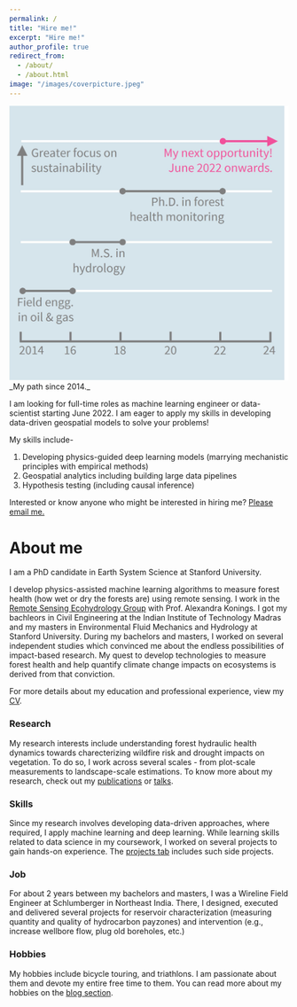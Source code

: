```yaml
---
permalink: /
title: "Hire me!"
excerpt: "Hire me!"
author_profile: true
redirect_from: 
  - /about/
  - /about.html
image: "/images/coverpicture.jpeg"
---
```

<picture>
    <source media="(min-width: 600px)" srcset="/images/timespent_wide.jpg">
    <img src="/images/hireme.jpg" alt="Time line of my previous experience">
</picture>
_My path since 2014._

I am looking for full-time roles as machine learning engineer or data-scientist starting June 2022. I am eager to apply my skills in developing data-driven geospatial models to solve your problems! 

My skills include- 

1. Developing physics-guided deep learning models (marrying mechanistic principles with empirical methods)
2. Geospatial analytics including building large data pipelines
3. Hypothesis testing (including causal inference) 

Interested or know anyone who might be interested in hiring me? [Please email me.](mailto:kkrao@stanford.edu)

# About me

I am a PhD candidate in Earth System Science at Stanford University. 

I develop physics-assisted machine learning algorithms to measure forest health (how wet or dry the forests are) using remote sensing. I work in the <a href="https://koningslab.stanford.edu/" target="_blank">Remote Sensing Ecohydrology Group</a> with Prof. Alexandra Konings. I got my bachleors in Civil Engineering at the Indian Institute of Technology Madras and my masters in Environmental Fluid Mechanics and Hydrology at Stanford University. During my bachelors and masters, I worked on several  independent studies which convinced me about the endless possibilities of impact-based research. My quest to develop technologies to measure forest health and help quantify climate change impacts on ecosystems is derived from that conviction. 

For more details about my education and professional experience, view my [CV](https://krishnakrao.github.io/cv/). 
<!-- <picture>
    <source media="(min-width: 600px)" srcset="/images/timespent_wide.jpg">
    <img src="/images/timespent.jpg" alt="Plot showing time spent various activities in the last 10 years. Coursework:40%, Job:25%, Research: 25%, Hobbies: 10%">
</picture>
_My path viewed through a lens of sustainability._
 -->
### Research

My research interests include understanding forest hydraulic health dynamics towards charecterizing wildfire risk and drought impacts on vegetation. To do so, I work across several scales - from plot-scale measurements to landscape-scale estimations.  To know more about my research, check out my [publications](https://krishnakrao.github.io/publications/) or [talks](https://krishnakrao.github.io/talks/). 

### Skills

Since my research involves developing data-driven approaches, where required, I apply machine learning and deep learning. While learning skills related to data science in my coursework, I worked on several projects to gain hands-on experience. The [projects tab](https://krishnakrao.github.io/projects/) includes such side projects.

### Job

For about 2 years between my bachelors and masters, I was a Wireline Field Engineer at Schlumberger in Northeast India. There, I designed, executed and delivered several projects for reservoir characterization (measuring quantity and quality of hydrocarbon payzones) and intervention (e.g., increase wellbore flow, plug old boreholes, etc.)

### Hobbies

My hobbies include bicycle touring, and triathlons. I am passionate about them and devote my entire free time to them. You can read more about my hobbies on the [blog section](https://krishnakrao.github.io/blog/). 

<!--{% include image.html url="/images/coverpicture.jpeg"%}-->
